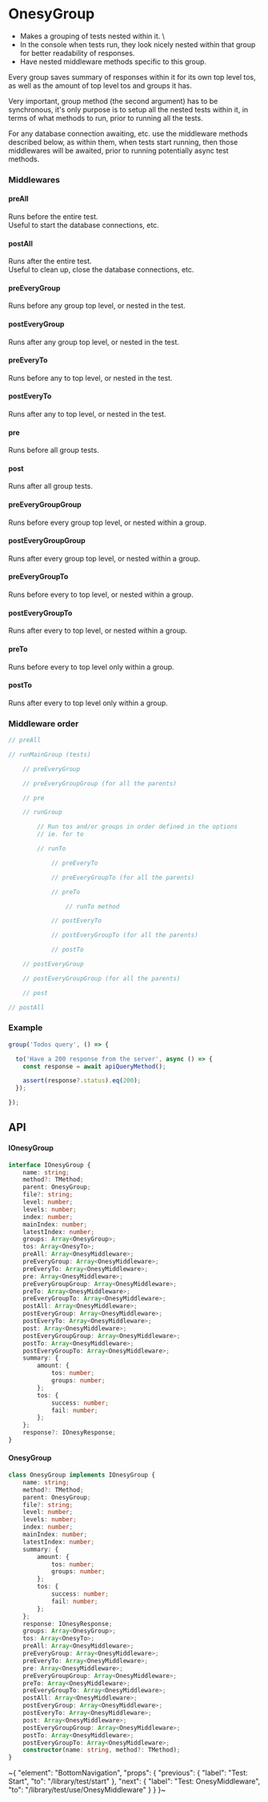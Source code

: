 # OnesyGroup

- Makes a grouping of tests nested within it. \
- In the console when tests run, they look nicely nested within that group for better readability of responses.
- Have nested middleware methods specific to this group.

Every group saves summary of responses within it for its own top level tos, as well as the amount of top level tos and groups it has.

Very important, group method (the second argument) has to be synchronous, it's only purpose is to setup all the nested tests within it, in terms of what methods to run, prior to running all the tests.

For any database connection awaiting, etc. use the middleware methods described below, as within them, when tests start running, then those middlewares will be awaited, prior to running potentially async test methods.

### Middlewares

#### preAll

Runs before the entire test. \
Useful to start the database connections, etc.

#### postAll

Runs after the entire test. \
Useful to clean up, close the database connections, etc.

#### preEveryGroup

Runs before any group top level, or nested in the test.

#### postEveryGroup

Runs after any group top level, or nested in the test.

#### preEveryTo

Runs before any to top level, or nested in the test.

#### postEveryTo

Runs after any to top level, or nested in the test.

#### pre

Runs before all group tests.

#### post

Runs after all group tests.

#### preEveryGroupGroup

Runs before every group top level, or nested within a group.

#### postEveryGroupGroup

Runs after every group top level, or nested within a group.

#### preEveryGroupTo

Runs before every to top level, or nested within a group.

#### postEveryGroupTo

Runs after every to top level, or nested within a group.

#### preTo

Runs before every to top level only within a group.

#### postTo

Runs after every to top level only within a group.

### Middleware order

```ts
// preAll

// runMainGroup (tests)

    // preEveryGroup

    // preEveryGroupGroup (for all the parents)

    // pre

    // runGroup

        // Run tos and/or groups in order defined in the options
        // ie. for to

        // runTo

            // preEveryTo

            // preEveryGroupTo (for all the parents)

            // preTo

                // runTo method

            // postEveryTo

            // postEveryGroupTo (for all the parents)

            // postTo

    // postEveryGroup

    // postEveryGroupGroup (for all the parents)

    // post

// postAll
```

### Example

```ts
group('Todos query', () => {

  to('Have a 200 response from the server', async () => {
    const response = await apiQueryMethod();

    assert(response?.status).eq(200);
  });

});
```

## API

#### IOnesyGroup

```ts
interface IOnesyGroup {
    name: string;
    method?: TMethod;
    parent: OnesyGroup;
    file?: string;
    level: number;
    levels: number;
    index: number;
    mainIndex: number;
    latestIndex: number;
    groups: Array<OnesyGroup>;
    tos: Array<OnesyTo>;
    preAll: Array<OnesyMiddleware>;
    preEveryGroup: Array<OnesyMiddleware>;
    preEveryTo: Array<OnesyMiddleware>;
    pre: Array<OnesyMiddleware>;
    preEveryGroupGroup: Array<OnesyMiddleware>;
    preTo: Array<OnesyMiddleware>;
    preEveryGroupTo: Array<OnesyMiddleware>;
    postAll: Array<OnesyMiddleware>;
    postEveryGroup: Array<OnesyMiddleware>;
    postEveryTo: Array<OnesyMiddleware>;
    post: Array<OnesyMiddleware>;
    postEveryGroupGroup: Array<OnesyMiddleware>;
    postTo: Array<OnesyMiddleware>;
    postEveryGroupTo: Array<OnesyMiddleware>;
    summary: {
        amount: {
            tos: number;
            groups: number;
        };
        tos: {
            success: number;
            fail: number;
        };
    };
    response?: IOnesyResponse;
}
```

#### OnesyGroup

```ts
class OnesyGroup implements IOnesyGroup {
    name: string;
    method?: TMethod;
    parent: OnesyGroup;
    file?: string;
    level: number;
    levels: number;
    index: number;
    mainIndex: number;
    latestIndex: number;
    summary: {
        amount: {
            tos: number;
            groups: number;
        };
        tos: {
            success: number;
            fail: number;
        };
    };
    response: IOnesyResponse;
    groups: Array<OnesyGroup>;
    tos: Array<OnesyTo>;
    preAll: Array<OnesyMiddleware>;
    preEveryGroup: Array<OnesyMiddleware>;
    preEveryTo: Array<OnesyMiddleware>;
    pre: Array<OnesyMiddleware>;
    preEveryGroupGroup: Array<OnesyMiddleware>;
    preTo: Array<OnesyMiddleware>;
    preEveryGroupTo: Array<OnesyMiddleware>;
    postAll: Array<OnesyMiddleware>;
    postEveryGroup: Array<OnesyMiddleware>;
    postEveryTo: Array<OnesyMiddleware>;
    post: Array<OnesyMiddleware>;
    postEveryGroupGroup: Array<OnesyMiddleware>;
    postTo: Array<OnesyMiddleware>;
    postEveryGroupTo: Array<OnesyMiddleware>;
    constructor(name: string, method?: TMethod);
}
```


~{
  "element": "BottomNavigation",
  "props": {
    "previous": {
      "label": "Test: Start",
      "to": "/library/test/start"
    },
    "next": {
      "label": "Test: OnesyMiddleware",
      "to": "/library/test/use/OnesyMiddleware"
    }
  }
}~
